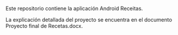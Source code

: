 Este repositorio contiene la aplicación Android Receitas.

La explicación detallada del proyecto se encuentra en el documento Proyecto final de Recetas.docx.
